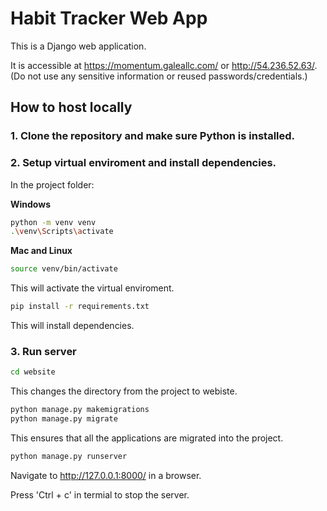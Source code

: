 # Habit Tracker Web App

This is a Django web application.

It is accessible at https://momentum.galeallc.com/ or http://54.236.52.63/. (Do not use any sensitive information or reused passwords/credentials.)

## How to host locally

### 1. Clone the repository and make sure Python is installed.
### 2. Setup virtual enviroment and install dependencies.
In the project folder:

**Windows**
```bash
python -m venv venv
.\venv\Scripts\activate
````

**Mac and Linux**
```bash
source venv/bin/activate
```

This will activate the virtual enviroment.

```bash
pip install -r requirements.txt
````

This will install dependencies.

### 3. Run server

```bash
cd website
```

This changes the directory from the project to webiste.

```bash
python manage.py makemigrations
python manage.py migrate
```

This ensures that all the applications are migrated into the project.

```bash
python manage.py runserver
```

Navigate to http://127.0.0.1:8000/ in a browser.

Press 'Ctrl + c' in termial to stop the server.
